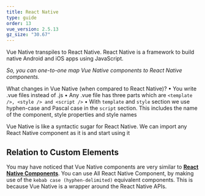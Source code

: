 ```yaml
---
title: React Native
type: guide
order: 13
vue_version: 2.5.13
gz_size: "30.67"
---
```


Vue Native transpiles to React Native. React Native is a framework to build native Android and iOS apps using JavaScript.

_So, you can one-to-one map Vue Native components to React Native components._

What changes in Vue Native (when compared to React Native)?
• You write .vue files instead of .js
• Any .vue file has three parts which are `<template />, <style /> and <script />`
• With `template` and `style` section we use hyphen-case and Pascal case in the `script` section. This includes the name of the component, style properties and style names

Vue Native is like a syntactic sugar for React Native. We can import any React Native component as it is and start using it

## Relation to Custom Elements

You may have noticed that Vue Native components are very similar to [**React Native Components**](https://facebook.github.io/react-native/docs/getting-started.html). You can use All React Native Component, by making use of the `kebab case (hyphen-delimited)` equivalent components. This is because Vue Native is a wrapper around the React Native APIs.

